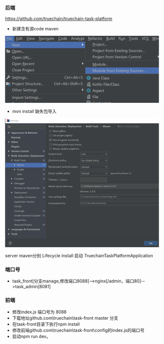 ### 后端
  https://github.com/truechain/truechain-task-platform
- 新建含有源code maven 

![](https://github.com/SmallNancy/skills/blob/master/imgs/importSource.png)

- mvn install   缺失包导入

![img](https://github.com/SmallNancy/skills/blob/master/imgs/settingMVN.png)

 server  maven分别   Lifecycle install 
 启动   TruechainTaskPlatformApplication
 
 ### 端口号
 - task_front[分支manage,修改端口8088]-->nginx[/admin，端口80]-->task_admin[8081]
 
 ### 前端
 - 修改index.js 端口号为  8088
 - 下载地址github.com\truechain\task-front  master 分支
 - 在task-front目录下执行npm install
 - 修改前端github.com\truechain\task-front\config的index.js的端口号
 - 启动npm run dev。
